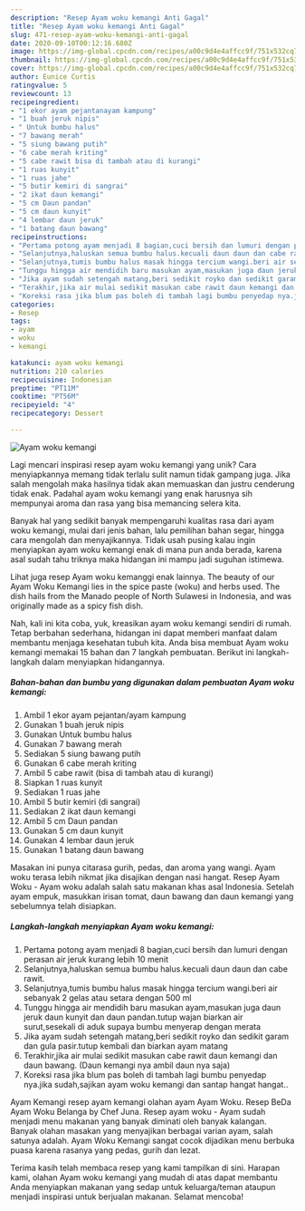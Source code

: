 ```yaml
---
description: "Resep Ayam woku kemangi Anti Gagal"
title: "Resep Ayam woku kemangi Anti Gagal"
slug: 471-resep-ayam-woku-kemangi-anti-gagal
date: 2020-09-10T00:12:16.680Z
image: https://img-global.cpcdn.com/recipes/a00c9d4e4affcc9f/751x532cq70/ayam-woku-kemangi-foto-resep-utama.jpg
thumbnail: https://img-global.cpcdn.com/recipes/a00c9d4e4affcc9f/751x532cq70/ayam-woku-kemangi-foto-resep-utama.jpg
cover: https://img-global.cpcdn.com/recipes/a00c9d4e4affcc9f/751x532cq70/ayam-woku-kemangi-foto-resep-utama.jpg
author: Eunice Curtis
ratingvalue: 5
reviewcount: 13
recipeingredient:
- "1 ekor ayam pejantanayam kampung"
- "1 buah jeruk nipis"
- " Untuk bumbu halus"
- "7 bawang merah"
- "5 siung bawang putih"
- "6 cabe merah kriting"
- "5 cabe rawit bisa di tambah atau di kurangi"
- "1 ruas kunyit"
- "1 ruas jahe"
- "5 butir kemiri di sangrai"
- "2 ikat daun kemangi"
- "5 cm Daun pandan"
- "5 cm daun kunyit"
- "4 lembar daun jeruk"
- "1 batang daun bawang"
recipeinstructions:
- "Pertama potong ayam menjadi 8 bagian,cuci bersih dan lumuri dengan perasan air jeruk kurang lebih 10 menit"
- "Selanjutnya,haluskan semua bumbu halus.kecuali daun daun dan cabe rawit."
- "Selanjutnya,tumis bumbu halus masak hingga tercium wangi.beri air sebanyak 2 gelas atau setara dengan 500 ml"
- "Tunggu hingga air mendidih baru masukan ayam,masukan juga daun jeruk daun kunyit dan daun pandan.tutup wajan biarkan air surut,sesekali di aduk supaya bumbu menyerap dengan merata"
- "Jika ayam sudah setengah matang,beri sedikit royko dan sedikit garam dan gula pasir.tutup kembali dan biarkan ayam matang"
- "Terakhir,jika air mulai sedikit masukan cabe rawit daun kemangi dan daun bawang. (Daun kemangi nya ambil daun nya saja)"
- "Koreksi rasa jika blum pas boleh di tambah lagi bumbu penyedap nya.jika sudah,sajikan ayam woku kemangi dan santap hangat hangat.."
categories:
- Resep
tags:
- ayam
- woku
- kemangi

katakunci: ayam woku kemangi 
nutrition: 210 calories
recipecuisine: Indonesian
preptime: "PT11M"
cooktime: "PT56M"
recipeyield: "4"
recipecategory: Dessert

---
```



![Ayam woku kemangi](https://img-global.cpcdn.com/recipes/a00c9d4e4affcc9f/751x532cq70/ayam-woku-kemangi-foto-resep-utama.jpg)

Lagi mencari inspirasi resep ayam woku kemangi yang unik? Cara menyiapkannya memang tidak terlalu sulit namun tidak gampang juga. Jika salah mengolah maka hasilnya tidak akan memuaskan dan justru cenderung tidak enak. Padahal ayam woku kemangi yang enak harusnya sih mempunyai aroma dan rasa yang bisa memancing selera kita.

Banyak hal yang sedikit banyak mempengaruhi kualitas rasa dari ayam woku kemangi, mulai dari jenis bahan, lalu pemilihan bahan segar, hingga cara mengolah dan menyajikannya. Tidak usah pusing kalau ingin menyiapkan ayam woku kemangi enak di mana pun anda berada, karena asal sudah tahu triknya maka hidangan ini mampu jadi suguhan istimewa.

Lihat juga resep Ayam woku kemanggi enak lainnya. The beauty of our Ayam Woku Kemangi lies in the spice paste (woku) and herbs used. The dish hails from the Manado people of North Sulawesi in Indonesia, and was originally made as a spicy fish dish.


Nah, kali ini kita coba, yuk, kreasikan ayam woku kemangi sendiri di rumah. Tetap berbahan sederhana, hidangan ini dapat memberi manfaat dalam membantu menjaga kesehatan tubuh kita. Anda bisa membuat Ayam woku kemangi memakai 15 bahan dan 7 langkah pembuatan. Berikut ini langkah-langkah dalam menyiapkan hidangannya.

<!--inarticleads1-->

##### Bahan-bahan dan bumbu yang digunakan dalam pembuatan Ayam woku kemangi:

1. Ambil 1 ekor ayam pejantan/ayam kampung
1. Gunakan 1 buah jeruk nipis
1. Gunakan  Untuk bumbu halus
1. Gunakan 7 bawang merah
1. Sediakan 5 siung bawang putih
1. Gunakan 6 cabe merah kriting
1. Ambil 5 cabe rawit (bisa di tambah atau di kurangi)
1. Siapkan 1 ruas kunyit
1. Sediakan 1 ruas jahe
1. Ambil 5 butir kemiri (di sangrai)
1. Sediakan 2 ikat daun kemangi
1. Ambil 5 cm Daun pandan
1. Gunakan 5 cm daun kunyit
1. Gunakan 4 lembar daun jeruk
1. Gunakan 1 batang daun bawang


Masakan ini punya citarasa gurih, pedas, dan aroma yang wangi. Ayam woku terasa lebih nikmat jika disajikan dengan nasi hangat. Resep Ayam Woku - Ayam woku adalah salah satu makanan khas asal Indonesia. Setelah ayam empuk, masukkan irisan tomat, daun bawang dan daun kemangi yang sebelumnya telah disiapkan. 

<!--inarticleads2-->

##### Langkah-langkah menyiapkan Ayam woku kemangi:

1. Pertama potong ayam menjadi 8 bagian,cuci bersih dan lumuri dengan perasan air jeruk kurang lebih 10 menit
1. Selanjutnya,haluskan semua bumbu halus.kecuali daun daun dan cabe rawit.
1. Selanjutnya,tumis bumbu halus masak hingga tercium wangi.beri air sebanyak 2 gelas atau setara dengan 500 ml
1. Tunggu hingga air mendidih baru masukan ayam,masukan juga daun jeruk daun kunyit dan daun pandan.tutup wajan biarkan air surut,sesekali di aduk supaya bumbu menyerap dengan merata
1. Jika ayam sudah setengah matang,beri sedikit royko dan sedikit garam dan gula pasir.tutup kembali dan biarkan ayam matang
1. Terakhir,jika air mulai sedikit masukan cabe rawit daun kemangi dan daun bawang. (Daun kemangi nya ambil daun nya saja)
1. Koreksi rasa jika blum pas boleh di tambah lagi bumbu penyedap nya.jika sudah,sajikan ayam woku kemangi dan santap hangat hangat..


Ayam Kemangi resep ayam kemangi olahan ayam Ayam Woku. Resep BeDa Ayam Woku Belanga by Chef Juna. Resep ayam woku - Ayam sudah menjadi menu makanan yang banyak diminati oleh banyak kalangan. Banyak olahan masakan yang menyajikan berbagai varian ayam, salah satunya adalah. Ayam Woku Kemangi sangat cocok dijadikan menu berbuka puasa karena rasanya yang pedas, gurih dan lezat. 

Terima kasih telah membaca resep yang kami tampilkan di sini. Harapan kami, olahan Ayam woku kemangi yang mudah di atas dapat membantu Anda menyiapkan makanan yang sedap untuk keluarga/teman ataupun menjadi inspirasi untuk berjualan makanan. Selamat mencoba!
